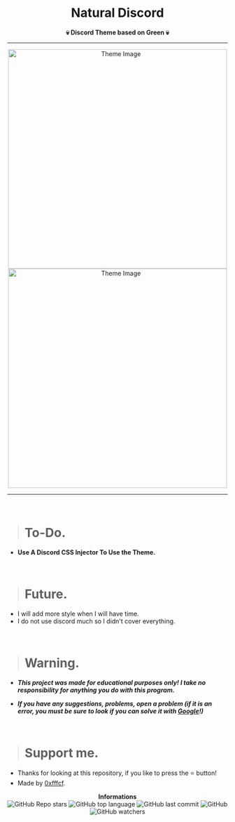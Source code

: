 <h1 align="center">Natural Discord</h1>

<p align='center'>
    <b>💀 Discord Theme based on Green 💀</b>
</p>

----

<p align="center">
      <img src="https://cdn.discordapp.com/attachments/9 79175982923653130/979850212854075392/unknown.png" alt="Theme Image" width="500">
      <img src="https://cdn.discordapp.com/attachments/979175982923653130/979849846267715604/unknown.png" alt="Theme Image" width="500">
</p>

---

<br/>

> # To-Do.

* **Use A Discord CSS Injector To Use the Theme.**

<br/>

> # Future.

* I will add more style when I will have time.
* I do not use discord much so I didn't cover everything.

<br/>

> # Warning.

* ***This project was made for educational purposes only! I take no responsibility for anything you do with this program.***

* ***If you have any suggestions, problems, open a problem (if it is an error, you must be sure to look if you can solve it with [Google](https://giybf.com)!)***
  
  <br/>

> # Support me.

* Thanks for looking at this repository, if you like to press the ⭐ button!
* Made by [0xfffcf](https://github.com/0xfffcf).

<p align="center">
    <b>Informations</b><br>
    <img alt="GitHub Repo stars" src="https://img.shields.io/github/stars/0xfffcf/Natural-Discord?color=7143de">
    <img alt="GitHub top language" src="https://img.shields.io/github/languages/top/0xfffcf/Natural-Discord?color=7143de">
    <img alt="GitHub last commit" src="https://img.shields.io/github/last-commit/0xfffcf/Natural-Discord?color=7143de">
    <img alt="GitHub" src="https://img.shields.io/github/license/0xfffcf/Natural-Discord?color=7143de">
    <img alt="GitHub watchers" src="https://img.shields.io/github/watchers/0xfffcf/Natural-Discord?color=7143de">
</p>
